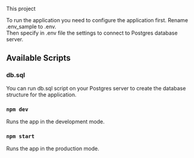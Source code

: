 This project 

To run the application you need to configure the application first. Rename .env_sample to .env.<br />
Then specify in .env file the settings to connect to Postgres database server.

## Available Scripts

### db.sql

You can run db.sql script on your Postgres server to create the database structure for the application.

### `npm dev`

Runs the app in the development mode.

### `npm start`

Runs the app in the production mode.



